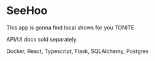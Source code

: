 # SeeHoo

This app is gonna find local shows for you TONITE

API/UI docs sold separately.

Docker, React, Typescript, Flask, SQLAlchemy, Postgres
